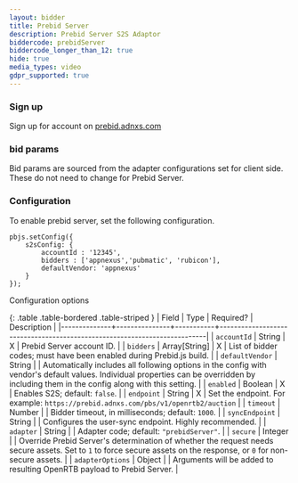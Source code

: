 ```yaml
---
layout: bidder
title: Prebid Server
description: Prebid Server S2S Adaptor
biddercode: prebidServer
biddercode_longer_than_12: true
hide: true
media_types: video
gdpr_supported: true
---
```


### Sign up

Sign up for account on [prebid.adnxs.com](https://prebid.adnxs.com)

### bid params

Bid params are sourced from the adapter configurations set for client side. These do not need to change for Prebid Server.

### Configuration
To enable prebid server, set the following configuration.

```
pbjs.setConfig({
    s2sConfig: {
        accountId : '12345',
        bidders : ['appnexus','pubmatic', 'rubicon'],
        defaultVendor: 'appnexus'
    }
});
```
Configuration options

{: .table .table-bordered .table-striped }
| Field        | Type          | Required? | Description                                                              |
|--------------+---------------+-----------+--------------------------------------------------------------------------|
| `accountId`  | String        | X         | Prebid Server account ID.                                                |
| `bidders`    | Array[String] | X         | List of bidder codes; must have been enabled during Prebid.js build.     |
| `defaultVendor` | String     |           | Automatically includes all following options in the config with vendor's default values.  Individual properties can be overridden by including them in the config along with this setting. |
| `enabled`    | Boolean       | X         | Enables S2S; default: `false`.                                           |
| `endpoint`   | String        | X         | Set the endpoint. For example: `https://prebid.adnxs.com/pbs/v1/openrtb2/auction` |
| `timeout`    | Number        |           | Bidder timeout, in milliseconds; default: `1000`.                         |
| `syncEndpoint` | String     |           | Configures the user-sync endpoint. Highly recommended.                    |
| `adapter`    | String        |           | Adapter code; default: `"prebidServer"`.                                  |
| `secure`     | Integer       |           | Override Prebid Server's determination of whether the request needs secure assets. Set to `1` to force secure assets on the response, or `0` for non-secure assets. |
| `adapterOptions` | Object       |           | Arguments will be added to resulting OpenRTB payload to Prebid Server. |
